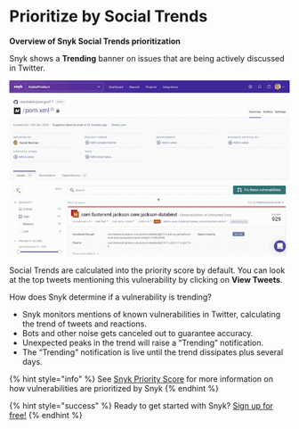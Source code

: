 # Prioritize by Social Trends

**Overview of Snyk Social Trends prioritization**

Snyk shows a **Trending** banner on issues that are being actively discussed in Twitter.

![](../../.gitbook/assets/social-trends.gif/)

Social Trends are calculated into the priority score by default. You can look at the top tweets mentioning this vulnerability by clicking on **View Tweets**.

How does Snyk determine if a vulnerability is trending?

* Snyk monitors mentions of known vulnerabilities in Twitter, calculating the trend of tweets and reactions.
* Bots and other noise gets canceled out to guarantee accuracy.
* Unexpected peaks in the trend will raise a “Trending” notification.
* The “Trending” notification is live until the trend dissipates plus several days.

{% hint style="info" %}
See [Snyk Priority Score](fixing-and-prioritizing-issues/starting-to-fix-vulnerabilities/snyk-priority-score/) for more information on how vulnerabilities are prioritized by Snyk
{% endhint %}

{% hint style="success" %}
Ready to get started with Snyk? [Sign up for free!](https://snyk.io/login?cta=sign-up&loc=footer&page=support_docs_page)
{% endhint %}

